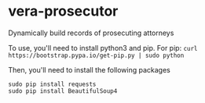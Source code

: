 # vera-prosecutor
Dynamically build records of prosecuting attorneys

To use, you'll need to install python3 and pip. For pip:
`curl https://bootstrap.pypa.io/get-pip.py | sudo python`
 
Then, you'll need to install the following packages
```
sudo pip install requests
sudo pip install BeautifulSoup4
```  